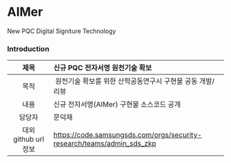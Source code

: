 # AIMer

New PQC Digital Signiture Technology
### Introduction
| 제목 | 신규 PQC 전자서명 원천기술 확보 |
|:---:|:---|
| 목적 | 원천기술 확보를 위한 산학공동연구시 구현물 공동 개발/리뷰 |
| 내용 | 신규 전자서명(AIMer) 구현물 소스코드 공개 |
| 담당자 | 문덕재 |
| 대외 github url 정보 | https://code.samsungsds.com/orgs/security-research/teams/admin_sds_zkp |
